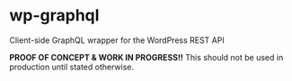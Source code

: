 # wp-graphql
Client-side GraphQL wrapper for the WordPress REST API

**PROOF OF CONCEPT & WORK IN PROGRESS!!** This should not be used in production until stated otherwise. 